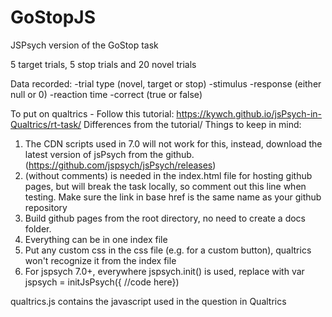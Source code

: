 # GoStopJS

JSPsych version of the GoStop task

5 target trials, 5 stop trials and 20 novel trials

Data recorded: 
	-trial type (novel, target or stop)
	-stimulus
	-response (either null or 0)
	-reaction time
	-correct (true or false)

To put on qualtrics - 
Follow this tutorial:
https://kywch.github.io/jsPsych-in-Qualtrics/rt-task/
Differences from the tutorial/ Things to keep in mind:
1. The CDN scripts used in 7.0 will not work for this, instead, download the latest version of jsPsych from the github. (https://github.com/jspsych/jsPsych/releases)
2. <!--<base href="/GoStopJS/" --> (without comments) is needed in the index.html file for hosting github pages, but will break the task locally, so comment out this line when testing. Make sure the link in base href is the same name as your github repository
3. Build github pages from the root directory, no need to create a docs folder.
4. Everything can be in one index file
5. Put any custom css in the css file (e.g. for a custom button), qualtrics won't recognize it from the index file
6. For jspsych 7.0+, everywhere jspsych.init() is used, replace with var jspsych = initJsPsych({ //code here})

qualtrics.js contains the javascript used in the question in Qualtrics
